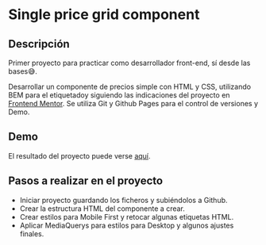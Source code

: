 # Single price grid component


## Descripción

Primer proyecto para practicar como desarrollador front-end, sí desde las bases😅.

Desarrollar un componente de precios simple con HTML y CSS, utilizando BEM para el etiquetadoy  siguiendo las indicaciones del proyecto en [Frontend Mentor](https://www.frontendmentor.io/challenges/single-price-grid-component-5ce41129d0ff452fec5abbbc). Se utiliza Git y Github Pages para el control de versiones y Demo.


## Demo
El resultado del proyecto puede verse [aquí](https://crojasf.github.io/01-single-price-grid-component/).


## Pasos a realizar en el proyecto

+ Iniciar proyecto guardando los ficheros y subiéndolos a Github.
+ Crear la estructura HTML del componente a crear.
+ Crear estilos para Mobile First y retocar algunas etiquetas HTML.
+ Aplicar MediaQuerys para estilos para Desktop y algunos ajustes finales.


